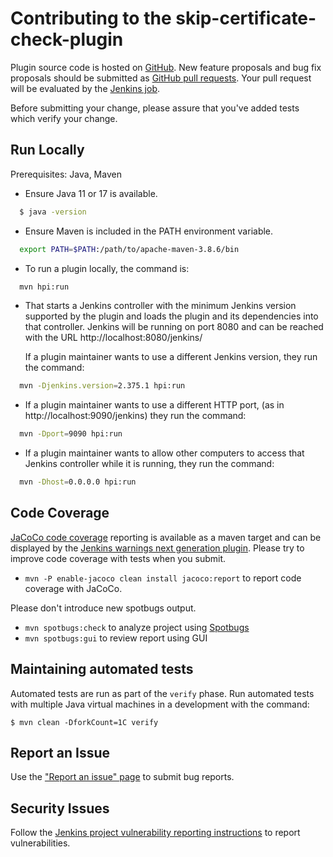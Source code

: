 # Contributing to the skip-certificate-check-plugin


Plugin source code is hosted on [GitHub](https://github.com/jenkinsci/skip-certificate-check-plugin).
New feature proposals and bug fix proposals should be submitted as
[GitHub pull requests](https://help.github.com/articles/creating-a-pull-request).
Your pull request will be evaluated by the [Jenkins job](https://ci.jenkins.io/job/Plugins/job/skip-certificate-check-plugin/).

Before submitting your change, please assure that you've added tests which verify your change.

## Run Locally

Prerequisites: Java, Maven

* Ensure Java 11 or 17 is available.

```bash
  $ java -version
```

* Ensure Maven is included in the PATH environment variable.

```bash
  export PATH=$PATH:/path/to/apache-maven-3.8.6/bin
```
* To run a plugin locally, the command is:

```bash
  mvn hpi:run
```

* That starts a Jenkins controller with the minimum Jenkins version supported by the plugin and loads the plugin and its dependencies into that controller. Jenkins will be running on port 8080 and can be reached with the URL http://localhost:8080/jenkins/

  If a plugin maintainer wants to use a different Jenkins version, they run the command:

```bash
  mvn -Djenkins.version=2.375.1 hpi:run
```

* If a plugin maintainer wants to use a different HTTP port, (as in http://localhost:9090/jenkins) they run the command:

```bash
  mvn -Dport=9090 hpi:run
```

* If a plugin maintainer wants to allow other computers to access that Jenkins controller while it is running, they run the command:

```bash
  mvn -Dhost=0.0.0.0 hpi:run
```

## Code Coverage

[JaCoCo code coverage](https://www.jacoco.org/jacoco/) reporting is available as a maven target and can be displayed by the [Jenkins warnings next generation plugin](https://plugins.jenkins.io/warnings-ng/).
Please try to improve code coverage with tests when you submit.
* `mvn -P enable-jacoco clean install jacoco:report` to report code coverage with JaCoCo.

Please don't introduce new spotbugs output.
* `mvn spotbugs:check` to analyze project using [Spotbugs](https://spotbugs.github.io)
* `mvn spotbugs:gui` to review report using GUI

## Maintaining automated tests

Automated tests are run as part of the `verify` phase.
Run automated tests with multiple Java virtual machines in a development with the command:

```
$ mvn clean -DforkCount=1C verify
```

## Report an Issue

Use the ["Report an issue" page](https://www.jenkins.io/participate/report-issue/redirect/#15923) to submit bug reports.

## Security Issues

Follow the [Jenkins project vulnerability reporting instructions](https://jenkins.io/security/reporting/) to report vulnerabilities.